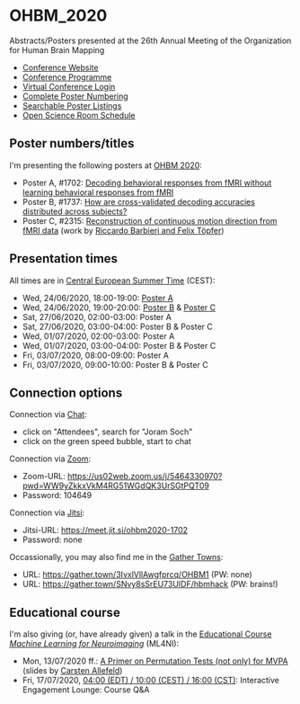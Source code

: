 # OHBM_2020

Abstracts/Posters presented at the 26th Annual Meeting of the Organization for Human Brain Mapping

* [Conference Website](https://www.humanbrainmapping.org/i4a/pages/index.cfm?pageID=3958&activateFull=true)
* [Conference Programme](https://www.humanbrainmapping.org/i4a/pages/index.cfm?pageID=3885)
* [Virtual Conference Login](https://www.humanbrainmapping.org/2020login)
* [Complete Poster Numbering](https://docs.google.com/spreadsheets/d/1JVd_flM6yCcf89O521nxPNLIMZ8EKWQu_NJf4sw4NKk/htmlview?usp=sharing&pru=AAABcws0uwQ*iYokRXzncthiYsxrPzFriA)
* [Searchable Poster Listings](https://datalad-datasets.github.io/ohbm2020-posters/)
* [Open Science Room Schedule](https://ohbm.github.io/osr2020/schedule/)


## Poster numbers/titles

I'm presenting the following posters at [OHBM 2020](https://www.humanbrainmapping.org/i4a/pages/index.cfm?pageID=3958&activateFull=true):

* Poster A, #1702: [Decoding behavioral responses from fMRI without learning behavioral responses from fMRI](https://github.com/JoramSoch/OHBM_2020/blob/master/Posters/OHBM_2020_Poster_A_NBD.pdf)
* Poster B, #1737: [How are cross-validated decoding accuracies distributed across subjects?](https://github.com/JoramSoch/OHBM_2020/blob/master/Posters/OHBM_2020_Poster_B_BFA.pdf)
* Poster C, #2315: [Reconstruction of continuous motion direction from fMRI data](https://github.com/JoramSoch/OHBM_2020/blob/master/Posters/OHBM_2020_Poster_C_RDM.pdf) (work by [Riccardo Barbieri and Felix Töpfer](https://twitter.com/DecisionGuy))


## Presentation times

All times are in [Central European Summer Time](https://www.timeanddate.com/worldclock/converter.html?iso=20200624T160000&p1=tz_cest) (CEST):

* Wed, 24/06/2020, 18:00-19:00: [Poster A](https://github.com/JoramSoch/OHBM_2020/blob/master/Posters/OHBM_2020_Poster_A_NBD.pdf)
* Wed, 24/06/2020, 19:00-20:00: [Poster B](https://github.com/JoramSoch/OHBM_2020/blob/master/Posters/OHBM_2020_Poster_B_BFA.pdf) & [Poster C](https://github.com/JoramSoch/OHBM_2020/blob/master/Posters/OHBM_2020_Poster_C_RDM.pdf)
* Sat, 27/06/2020, 02:00-03:00: Poster A
* Sat, 27/06/2020, 03:00-04:00: Poster B & Poster C
* Wed, 01/07/2020, 02:00-03:00: Poster A
* Wed, 01/07/2020, 03:00-04:00: Poster B & Poster C
* Fri, 03/07/2020, 08:00-09:00: Poster A
* Fri, 03/07/2020, 09:00-10:00: Poster B & Poster C


## Connection options

Connection via [Chat](https://ohbm.6connex.com/event/OHBMAnnualMeeting/en-us):

* click on "Attendees", search for "Joram Soch"
* click on the green speed bubble, start to chat

Connection via [Zoom](https://zoom.us/):

* Zoom-URL: https://us02web.zoom.us/j/5464330970?pwd=WW9yZkkxVkM4RG51WGdQK3UrSGtPQT09
* Password: 104649

Connection via [Jitsi](https://meet.jit.si/):

* Jitsi-URL: https://meet.jit.si/ohbm2020-1702
* Password: none

Occassionally, you may also find me in the [Gather Towns](https://gather.town/):

* URL: https://gather.town/3IvxlVllAwgfprcq/OHBM1 (PW: none)
* URL: https://gather.town/SNvy8sSrEU73UIDF/hbmhack (PW: brains!)


## Educational course

I'm also giving (or, have already given) a talk in the [Educational Course](https://www.humanbrainmapping.org/i4a/pages/index.cfm?pageID=3977) _[Machine Learning for Neuroimaging](https://cyclotronresearchcentre.github.io/OHBM2020_ML4NI/)_ (ML4NI):

* Mon, 13/07/2020 ff.: [A Primer on Permutation Tests (not only) for MVPA](https://github.com/JoramSoch/OHBM_2020/blob/master/Talks/OHBM_2020_Talk_ML4NI.pdf) (slides by [Carsten Allefeld](https://twitter.com/C_Allefeld))
* Fri, 17/07/2020, [04:00 (EDT) / 10:00 (CEST) / 16:00 (CST)](https://www.timeanddate.com/worldclock/converter.html?iso=20200713T080000&p1=tz_cest&p2=179&p3=33): Interactive Engagement Lounge: Course Q&A

